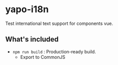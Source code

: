 # yapo-i18n
Test international text support for components vue.

## What's included
* `npm run build` : Production-ready build.
  * Export to CommonJS

